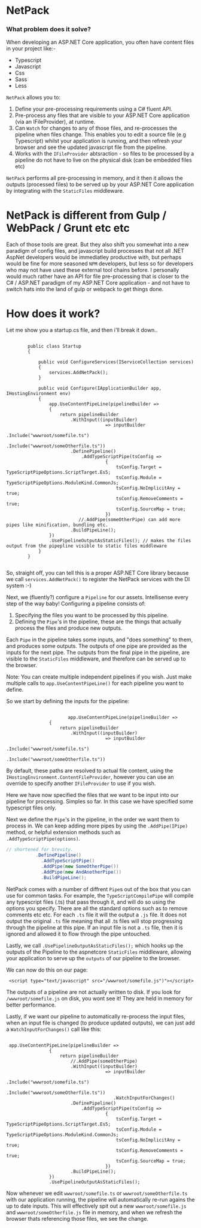 # NetPack

### What problem does it solve?

When developing an ASP.NET Core application, you often have content files in your project like:-

- Typescript
- Javascript
- Css
- Sass
- Less

`NetPack` allows you to:

1. Define your pre-processing requirements using a C# fluent API.
2. Pre-process any files that are visible to your ASP.NET Core application (via an IFileProvider), at runtime.
2. Can `Watch` for changes to any of those files, and re-processes the pipeline when files change. This enables you to edit a source file (e.g Typescript) whilst your application is running, and then refresh your browser and see the updated javascript file from the pipeline.
3. Works with the `IFileProvider` abtsraction - so files to be processed by a pipeline do not have to live on the physical disk
   (can be embedded files etc)

`NetPack` performs all pre-processing in memory, and it then it allows the outputs (processed files) to be served up by your ASP.NET Core application by integrating with the `StaticFiles` middleware.

# NetPack is different from Gulp / WebPack / Grunt etc etc

Each of those tools are great. But they also shift you somewhat into a new paradigm of config files, and javascript build processes that not all .NET AspNet developers would be immediatley productive with, but perhaps would be fine for more seasoned `NPM` developers, but less so for developers who may not have used these external tool chains before. I personally would much rather have an API for file pre-processing that is closer to the C# / ASP.NET paradigm of my ASP.NET Core application - and not have to switch hats into the land of gulp or webpack to get things done. 

# How does it work?

Let me show you a startup.cs file, and then i'll break it down..

```

        public class Startup
        {

            public void ConfigureServices(IServiceCollection services)
            {
                services.AddNetPack();
            }

            public void Configure(IApplicationBuilder app, IHostingEnvironment env)
            {
                app.UseContentPipeLine(pipelineBuilder =>
                {
                    return pipelineBuilder
                        .WithInput((inputBuilder) 
                                     => inputBuilder
                                        .Include("wwwroot/somefile.ts")
                                        .Include("wwwroot/someOtherfile.ts"))
                        .DefinePipeline()
                            .AddTypeScriptPipe(tsConfig =>
                                     {
                                         tsConfig.Target = TypeScriptPipeOptions.ScriptTarget.Es5;
                                         tsConfig.Module = TypeScriptPipeOptions.ModuleKind.CommonJs;
                                         tsConfig.NoImplicitAny = true;
                                         tsConfig.RemoveComments = true;
                                         tsConfig.SourceMap = true;
                                     })
                           //.AddPipe(someOtherPipe) can add more pipes like minification, bundling etc.
                        .BuildPipeLine();
                })
                .UsePipelineOutputAsStaticFiles(); // makes the files output from the pipepline visible to static files middleware
            }
        }


```

So, straight off, you can tell this is a proper ASP.NET Core library because we call `services.AddNetPack()` to register the NetPack services with the DI system :-)

Next, we (fluently?) configure a `Pipeline` for our assets. Intellisense every step of the way baby!
Configuring a pipeline consists of:

1. Specifying the files you want to be processed by this pipeline.  
2. Defining the `Pipe`'s in the pipeline, these are the things that actually process the files and produce new outputs.

Each `Pipe` in the pipeline takes some inputs, and "does something" to them, and produces some outputs. 
The outputs of one pipe are provided as the inputs for the next pipe.
The outputs from the final pipe in the pipeline, are visible to the `StaticFiles` middleware, and therefore can be served up to the browser. 

Note: You can create multiple independent pipelines if you wish. Just make multiple calls to  `app.UseContentPipeLine()` for each pipeline you want to define.
                
So we start by defining the inputs for the pipeline:

```

                       app.UseContentPipeLine(pipelineBuilder =>
                {
                    return pipelineBuilder
                        .WithInput((inputBuilder) 
                                     => inputBuilder
                                        .Include("wwwroot/somefile.ts")
                                        .Include("wwwroot/someOtherfile.ts"))

```

By default, these paths are resolved to actual file content, using the `IHostingEnvironment.ContentFileProvider`, however you can use an override to specify another `IFileProvider` to use if you wish.

Here we have now specified the files that we want to be input into our pipeline for processing. Simples so far. 
In this case we have specified some typescript files only.

Next we define the `Pipe`'s in the pipeline, in the order we want them to process in. We can keep adding more pipes by using the `.AddPipe(IPipe)` method, or helpful extension methods such as `.AddTypeScriptPipe(options)`.

```csharp
// shortened for brevity.
           .DefinePipeline()
             .AddTypeScriptPipe()
             .AddPipe(new SomeOtherPipe())
             .AddPipe(new AndAnotherPipe())
             .BuildPipeLine();
```

NetPack comes with a number of diffrent `Pipe`s out of the box that you can use for common tasks. For example, the `TypeScriptCompilePipe` will compile any typescript files (.ts) that pass through it, and will do so using the options you specify. There are all the standard options such as to remove comments etc etc. For each `.ts` file it will the output a `.js` file. It does not output the original `.ts` file meaning that all .ts files will stop progressing through the pipeline at this pipe. If an input file is not a `.ts` file, then it is ignored and allowed it to flow through the pipe untouched.

Lastly, we call `.UsePipelineOutputAsStaticFiles();` which hooks up the outputs of the Pipeline to the aspnetcore `StaticFiles` middleware, allowing your application to serve up the `outputs` of our pipeline to the browser. 

We can now do this on our page:

```
 <script type="text/javascript" src="/wwwroot/somefile.js")"></script>
```

The outputs of a pipeline are not actually written to disk. If you look for `/wwwroot/somefile.js` on disk, you wont see it! They are held in memory for better performance.

Lastly, if we want our pipeline to automatically re-process the input files, when an input file is changed (to produce updated outputs), we can just add a `WatchInputForChanges()` call like this:

```

 app.UseContentPipeLine(pipelineBuilder =>
                {
                    return pipelineBuilder
                        //.AddPipe(someOtherPipe)
                        .WithInput((inputBuilder) 
                                     => inputBuilder
                                        .Include("wwwroot/somefile.ts")
                                        .Include("wwwroot/someOtherfile.ts"))
                                        .WatchInputForChanges()
                        .DefinePipeline()
                            .AddTypeScriptPipe(tsConfig =>
                                     {
                                         tsConfig.Target = TypeScriptPipeOptions.ScriptTarget.Es5;
                                         tsConfig.Module = TypeScriptPipeOptions.ModuleKind.CommonJs;
                                         tsConfig.NoImplicitAny = true;
                                         tsConfig.RemoveComments = true;
                                         tsConfig.SourceMap = true;
                                     })
                        .BuildPipeLine();
                })
                .UsePipelineOutputAsStaticFiles();

```

Now whenever we edit `wwwroot/somefile.ts` or `wwwroot/someOtherfile.ts` with our application running, the pipeline will automatically re-run agains the up to date inputs. This will effectively spit out a new `wwwroot/somefile.js` and `wwwroot/someOtherfile.js` file in memory, and when we refresh the browser thats referencing those files, we see the change.



